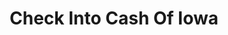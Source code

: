 ---
title: Check Into Cash Of Iowa
slug: check-into-cash-of-iowa
updated-on: '2024-05-30T13:44:31.749Z'
created-on: '2024-05-30T13:41:46.671Z'
published-on: '2024-05-30T13:54:32.469Z'
f_city-state-2:
- cms/city/dubuque-ia.md
- cms/city/des-moines-ia.md
- cms/city/bettendorf-ia.md
- cms/city/ottumwa-ia.md
- cms/city/carroll-ia.md
- cms/city/burlington-ia.md
- cms/city/madison-ia.md
- cms/city/clinton-ia.md
- cms/city/spencer-ia.md
- cms/city/ames-ia.md
- cms/city/davenport-ia.md
- cms/city/marshalltown-ia.md
- cms/city/waterloo-ia.md
- cms/city/muscatine-ia.md
- cms/city/perry-ia.md
- cms/city/creston-ia.md
- cms/city/denison-ia.md
- cms/city/indianola-ia.md
- cms/city/cleveland-tn.md
- cms/city/council-bluffs-ia.md
- cms/city/mason-city-ia.md
- cms/city/cedar-rapids-ia.md
- cms/city/webster-city-ia.md
- cms/city/sioux-city-ia.md
f_locations:
- cms/payday-loan/check-into-cash-of-iowa-13346.md
- cms/payday-loan/check-into-cash-of-iowa-13347.md
- cms/payday-loan/check-into-cash-of-iowa-13348.md
- cms/payday-loan/check-into-cash-of-iowa-13349.md
- cms/payday-loan/check-into-cash-of-iowa-13350.md
- cms/payday-loan/check-into-cash-of-iowa-13351.md
- cms/payday-loan/check-into-cash-of-iowa-13352.md
- cms/payday-loan/check-into-cash-of-iowa-13353.md
- cms/payday-loan/check-into-cash-of-iowa-13354.md
- cms/payday-loan/check-into-cash-of-iowa-13355.md
- cms/payday-loan/check-into-cash-of-iowa-13356.md
- cms/payday-loan/check-into-cash-of-iowa-13357.md
- cms/payday-loan/check-into-cash-of-iowa-13358.md
- cms/payday-loan/check-into-cash-of-iowa-13359.md
- cms/payday-loan/check-into-cash-of-iowa-13360.md
- cms/payday-loan/check-into-cash-of-iowa-13361.md
- cms/payday-loan/check-into-cash-of-iowa-13362.md
- cms/payday-loan/check-into-cash-of-iowa-13363.md
- cms/payday-loan/check-into-cash-of-iowa-13364.md
- cms/payday-loan/check-into-cash-of-iowa-13365.md
- cms/payday-loan/check-into-cash-of-iowa-13366.md
- cms/payday-loan/check-into-cash-of-iowa-13367.md
- cms/payday-loan/check-into-cash-of-iowa-13368.md
- cms/payday-loan/check-into-cash-of-iowa-13369.md
- cms/payday-loan/check-into-cash-of-iowa-13370.md
- cms/payday-loan/check-into-cash-of-iowa-13371.md
- cms/payday-loan/check-into-cash-of-iowa-13372.md
- cms/payday-loan/check-into-cash-of-iowa-13373.md
- cms/payday-loan/check-into-cash-of-iowa-13374.md
- cms/payday-loan/check-into-cash-of-iowa-13375.md
- cms/payday-loan/check-into-cash-of-iowa-13376.md
f_states:
- cms/state/iowa.md
- cms/state/tennessee.md
layout: '[company].html'
tags: company
---
